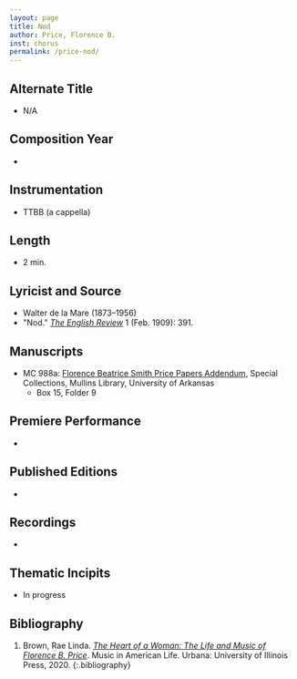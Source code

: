 ```yaml
---
layout: page
title: Nod
author: Price, Florence B.
inst: chorus
permalink: /price-nod/
---
```


## Alternate Title
- N/A

## Composition Year
- 

## Instrumentation
- TTBB (a cappella)

## Length
- 2 min.

## Lyricist and Source
- Walter de la Mare (1873&ndash;1956)
- "Nod." [*The English Review*](https://catalog.hathitrust.org/Record/006946451) 1 (Feb. 1909): 391.

## Manuscripts
- MC 988a: <a href="https://uark.as.atlas-sys.com/repositories/2/resources/1522" target="_blank">Florence Beatrice Smith Price Papers Addendum</a>, Special Collections, Mullins Library, University of Arkansas
    * Box 15, Folder 9

## Premiere Performance
- 

## Published Editions
- 

## Recordings
- 

## Thematic Incipits
- In progress

## Bibliography
1. Brown, Rae Linda. <a href="https://www.worldcat.org/title/1122800180" target="_blank">*The Heart of a Woman: The Life and Music of Florence B. Price*</a>. Music in American Life. Urbana: University of Illinois Press, 2020.
{:.bibliography}
